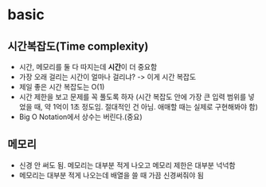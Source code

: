 # basic

## 시간복잡도\(Time complexity\)

* 시간, 메모리를 둘 다 따지는데 **시간**이 더 중요함
* 가장 오래 걸리는 시간이 얼마나 걸리냐? -&gt; 이게 시간 복잡도
* 제일 좋은 시간 복잡도는 O\(1\)
* 시간 제한을 보고 문제를 꼭 풀도록 하자 \(시간 복잡도 안에 가장 큰 입력 범위를 넣었을 때, 약 1억이 1초 정도임. 절대적인 건 아님. 애매할 때는 실제로 구현해봐야 함\)
* Big O Notation에서 상수는 버린다.\(중요\)

## 메모리

* 신경 안 써도 됨. 메모리는 대부분 적게 나오고 메모리 제한은 대부분 넉넉함
* 메모리는 대부분 적게 나오는데 배열을 쓸 때 가끔 신경써줘야 됨

